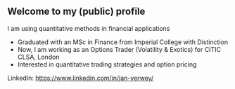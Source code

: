 ## Welcome to my (public) profile

I am using quantitative methods in financial applications
- Graduated with an MSc in Finance from Imperial College with Distinction
- Now, I am working as an Options Trader (Volatility & Exotics) for CITIC CLSA, London
- Interested in quantitative trading strategies and option pricing

LinkedIn: https://www.linkedin.com/in/jan-verwey/
